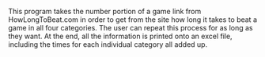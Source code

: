 This program takes the number portion of a game link from HowLongToBeat.com in order to get from the site how long it takes to beat a game in all four categories. The user can repeat this process for as long as they want. At the end, all the information is printed onto an excel file, including the times for each individual category all added up.
